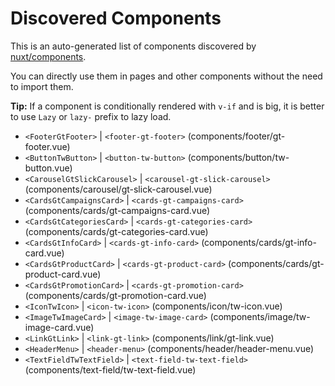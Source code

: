 # Discovered Components

This is an auto-generated list of components discovered by [nuxt/components](https://github.com/nuxt/components).

You can directly use them in pages and other components without the need to import them.

**Tip:** If a component is conditionally rendered with `v-if` and is big, it is better to use `Lazy` or `lazy-` prefix to lazy load.

- `<FooterGtFooter>` | `<footer-gt-footer>` (components/footer/gt-footer.vue)
- `<ButtonTwButton>` | `<button-tw-button>` (components/button/tw-button.vue)
- `<CarouselGtSlickCarousel>` | `<carousel-gt-slick-carousel>` (components/carousel/gt-slick-carousel.vue)
- `<CardsGtCampaignsCard>` | `<cards-gt-campaigns-card>` (components/cards/gt-campaigns-card.vue)
- `<CardsGtCategoriesCard>` | `<cards-gt-categories-card>` (components/cards/gt-categories-card.vue)
- `<CardsGtInfoCard>` | `<cards-gt-info-card>` (components/cards/gt-info-card.vue)
- `<CardsGtProductCard>` | `<cards-gt-product-card>` (components/cards/gt-product-card.vue)
- `<CardsGtPromotionCard>` | `<cards-gt-promotion-card>` (components/cards/gt-promotion-card.vue)
- `<IconTwIcon>` | `<icon-tw-icon>` (components/icon/tw-icon.vue)
- `<ImageTwImageCard>` | `<image-tw-image-card>` (components/image/tw-image-card.vue)
- `<LinkGtLink>` | `<link-gt-link>` (components/link/gt-link.vue)
- `<HeaderMenu>` | `<header-menu>` (components/header/header-menu.vue)
- `<TextFieldTwTextField>` | `<text-field-tw-text-field>` (components/text-field/tw-text-field.vue)
